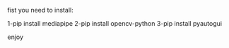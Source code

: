 fist you need to install:

1-pip install mediapipe
2-pip install opencv-python
3-pip install pyautogui

enjoy
